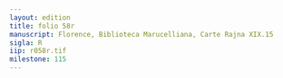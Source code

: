 ```yaml
---
layout: edition
title: folio 58r
manuscript: Florence, Biblioteca Marucelliana, Carte Rajna XIX.15
sigla: R
iip: r058r.tif
milestone: 115
---
```


